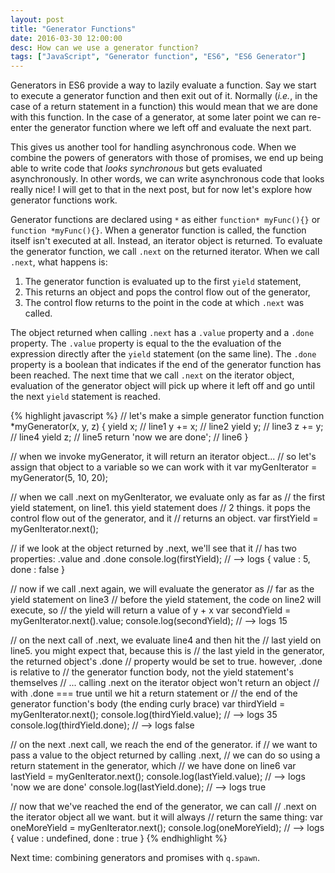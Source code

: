 ```yaml
---
layout: post
title: "Generator Functions"
date: 2016-03-30 12:00:00
desc: How can we use a generator function?
tags: ["JavaScript", "Generator function", "ES6", "ES6 Generator"]
---
```


Generators in ES6 provide a way to lazily evaluate a function. Say we start to execute a generator function and then exit out of it. Normally (*i.e.*, in the case of a return statement in a function) this would mean that we are done with this function. In the case of a generator, at some later point we can re-enter the generator function where we left off and evaluate the next part.

This gives us another tool for handling asynchronous code. When we combine the powers of generators with those of promises, we end up being able to write code that *looks synchronous* but gets evaluated asynchronously. In other words, we can write asynchronous code that looks really nice! I will get to that in the next post, but for now let's explore how generator functions work.

Generator functions are declared using `*` as either `function* myFunc(){}` or `function *myFunc(){}`. When a generator function is called, the function itself isn't executed at all. Instead, an iterator object is returned. To evaluate the generator function, we call `.next` on the returned iterator. When we call `.next`, what happens is:
1. The generator function is evaluated up to the first `yield` statement, 
2. This returns an object and pops the control flow out of the generator,
3. The control flow returns to the point in the code at which `.next` was called. 

The object returned when calling `.next` has a `.value` property and a `.done` property. The `.value` property is equal to the the evaluation of the expression directly after the `yield` statement (on the same line). The `.done` property is a boolean that indicates if the end of the generator function has been reached. The next time that we call `.next` on the iterator object, evaluation of the generator object will pick up where it left off and go until the next `yield` statement is reached.


{% highlight javascript %}
// let's make a simple generator function
function *myGenerator(x, y, z) {
  yield x;                    // line1
  y += x;                     // line2
  yield y;                    // line3
  z += y;                     // line4
  yield z;                    // line5
  return 'now we are done';   // line6
}

// when we invoke myGenerator, it will return an iterator object...
// so let's assign that object to a variable so we can work with it
var myGenIterator = myGenerator(5, 10, 20);

// when we call .next on myGenIterator, we evaluate only as far as
// the first yield statement, on line1. this yield statement does
// 2 things. it pops the control flow out of the generator, and it
// returns an object.
var firstYield = myGenIterator.next();

// if we look at the object returned by .next, we'll see that it
// has two properties: .value and .done
console.log(firstYield); // --> logs { value : 5, done : false }

// now if we call .next again, we will evaluate the generator as 
// far as the yield statement on line3
// before the yield statement, the code on line2 will execute, so 
// the yield will return a value of y + x
var secondYield = myGenIterator.next().value;
console.log(secondYield); // --> logs 15

// on the next call of .next, we evaluate line4 and then hit the
// last yield on line5. you might expect that, because this is 
// the last yield in the generator, the returned object's .done
// property would be set to true. however, .done is relative to 
// the generator function body, not the yield statement's themselves
// ... calling .next on the iterator object won't return an object
// with .done === true until we hit a return statement or 
// the end of the generator function's body (the ending curly brace)
var thirdYield = myGenIterator.next();
console.log(thirdYield.value); // --> logs 35
console.log(thirdYield.done); // --> logs false

// on the next .next call, we reach the end of the generator. if
// we want to pass a value to the object returned by calling .next,
// we can do so using a return statement in the generator, which
// we have done on line6
var lastYield = myGenIterator.next();
console.log(lastYield.value); // --> logs 'now we are done'
console.log(lastYield.done); // --> logs true

// now that we've reached the end of the generator, we can call
// .next on the iterator object all we want. but it will always
// return the same thing:
var oneMoreYield = myGenIterator.next();
console.log(oneMoreYield); // --> logs { value : undefined, done : true }
{% endhighlight %}

Next time: combining generators and promises with `q.spawn`.